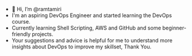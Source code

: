 - 👋 Hi, I’m @ramtamiri
- I'm an aspiring DevOps Engineer and started learning the DevOps course.
- Currently learning Shell Scripting, AWS and GitHub and some beginner-friendly projects.
- Your suggestions and advice is helpful for me to understand more insights about DevOps to improve my skillset, Thank You.

<!---
ramtamiri/ramtamiri is a ✨ special ✨ repository because its `README.md` (this file) appears on your GitHub profile.
You can click the Preview link to take a look at your changes.
--->
